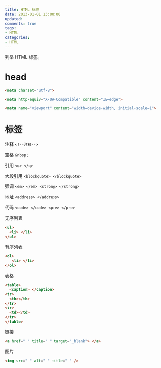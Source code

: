 ```yaml
---
title: HTML 标签
date: 2013-01-01 13:00:00
updated:
comments: true
tags:
- HTML
categories:
- HTML
---
```


列举 HTML 标签。

<!--more-->

# head

```html
<meta charset="utf-8">

<meta http-equiv="X-UA-Compatible" content="IE=edge">

<meta name="viewport" content="width=device-width, initial-scale=1">
```
# 标签

注释 `<!--注释-->`

空格 `&nbsp;`

引用 `<q> </q>`

大段引用 `<blockquote> </blockquote>`

强调 `<em> </em> <strong> </strong>`

地址 `<address> </address>`

代码 `<code> </code> <pre> </pre>`

无序列表

```html
<ul>
  <li> </li>
</ul>
```

有序列表

```html
<ol>
   <li> </li>
</ol>
```

表格

```html
<table>
  <caption> </caption>
<tr>
  <th></th>
</tr>
<tr>
  <td></td>
</tr>
</table>
```

链接

```html
<a href=" " title=" " target="_blank"> </a>
```

图片

```html
<img src=" " alt=" " title=" " />
```
